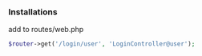 ### Installations


add to routes/web.php
```php
$router->get('/login/user', 'LoginController@user');
```
